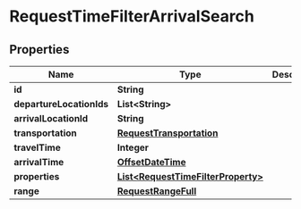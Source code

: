 
# RequestTimeFilterArrivalSearch

## Properties
Name | Type | Description | Notes
------------ | ------------- | ------------- | -------------
**id** | **String** |  | 
**departureLocationIds** | **List&lt;String&gt;** |  | 
**arrivalLocationId** | **String** |  | 
**transportation** | [**RequestTransportation**](RequestTransportation.md) |  | 
**travelTime** | **Integer** |  | 
**arrivalTime** | [**OffsetDateTime**](OffsetDateTime.md) |  | 
**properties** | [**List&lt;RequestTimeFilterProperty&gt;**](RequestTimeFilterProperty.md) |  | 
**range** | [**RequestRangeFull**](RequestRangeFull.md) |  |  [optional]



